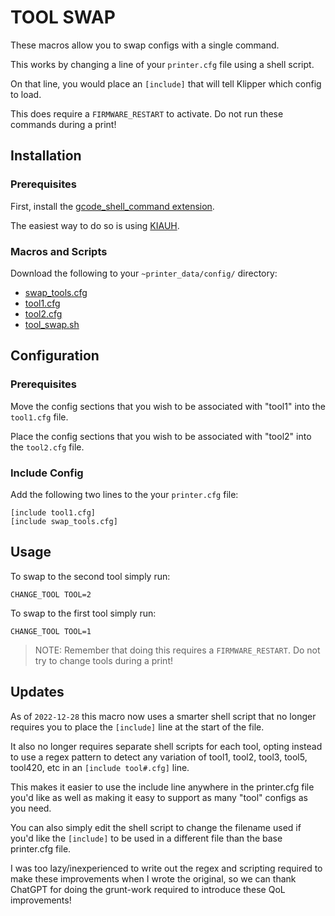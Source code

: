 <!--
 Copyright (C) 2022 Chris Laprade
 
 This file is part of zippy_config.
 
 zippy_config is free software: you can redistribute it and/or modify
 it under the terms of the GNU General Public License as published by
 the Free Software Foundation, either version 3 of the License, or
 (at your option) any later version.
 
 zippy_config is distributed in the hope that it will be useful,
 but WITHOUT ANY WARRANTY; without even the implied warranty of
 MERCHANTABILITY or FITNESS FOR A PARTICULAR PURPOSE.  See the
 GNU General Public License for more details.
 
 You should have received a copy of the GNU General Public License
 along with zippy_config.  If not, see <http://www.gnu.org/licenses/>.
-->

# TOOL SWAP

These macros allow you to swap configs with a single command.

This works by changing a line of your `printer.cfg` file using a shell script.

On that line, you would place an `[include]` that will tell Klipper which config to load.

This does require a `FIRMWARE_RESTART` to activate. Do not run these commands during a print!

## Installation

### Prerequisites

First, install the [gcode_shell_command extension](https://github.com/th33xitus/kiauh/blob/master/docs/gcode_shell_command.md). 

The easiest way to do so is using [KIAUH](https://github.com/th33xitus/kiauh).

### Macros and Scripts

Download the following to your `~printer_data/config/` directory:

- [swap_tools.cfg](swap_tools.cfg)
- [tool1.cfg](tool1.cfg)
- [tool2.cfg](tool2.cfg)
- [tool_swap.sh](tool_swap.sh)

## Configuration

### Prerequisites

Move the config sections that you wish to be associated with "tool1" into the `tool1.cfg` file.

Place the config sections that you wish to be associated with "tool2" into the `tool2.cfg` file.

### Include Config

Add the following two lines to the your `printer.cfg` file:

    [include tool1.cfg]
    [include swap_tools.cfg]

## Usage

To swap to the second tool simply run:

    CHANGE_TOOL TOOL=2

To swap to the first tool simply run:

    CHANGE_TOOL TOOL=1

> NOTE: Remember that doing this requires a `FIRMWARE_RESTART`. Do not try to change tools during a print!

## Updates

As of `2022-12-28` this macro now uses a smarter shell script that no longer requires you to place the `[include]` line at the start of the file.

It also no longer requires separate shell scripts for each tool, opting instead to use a regex pattern to detect any variation of tool1, tool2, tool3, tool5, tool420, etc in an `[include tool#.cfg]` line.

This makes it easier to use the include line anywhere in the printer.cfg file you'd like as well as making it easy to support as many "tool" configs as you need.

You can also simply edit the shell script to change the filename used if you'd like the `[include]` to be used in a different file than the base printer.cfg file.

I was too lazy/inexperienced to write out the regex and scripting required to make these improvements when I wrote the original, so we can thank ChatGPT for doing the grunt-work required to introduce these QoL improvements!